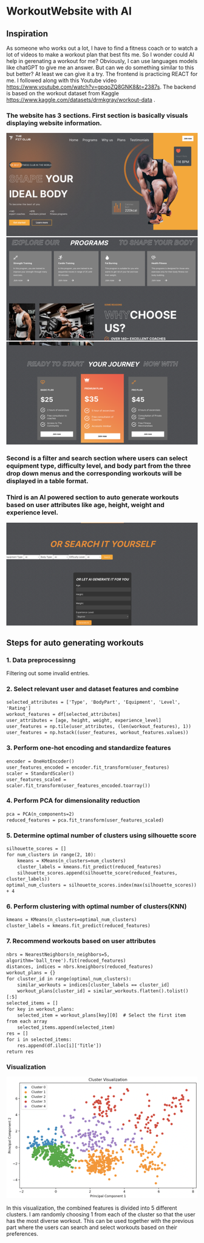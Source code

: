 # WorkoutWebsite with AI 
## Inspiration

As someone who works out a lot, I have to find a fitness coach or to watch a lot of videos to make a workout plan that best fits me. So I wonder could AI help in gerenating a workout for me? Obviously, I can use languages models like chatGPT to give me an answer. But can we do something similar to this but better? At least we can give it a try. The frontend is practicing REACT for me. I followed along with this Youtube video https://www.youtube.com/watch?v=gpqoZQ8GNK8&t=2387s. The backend is based on the workout dataset from Kaggle https://www.kaggle.com/datasets/drmkgray/workout-data .

### The website has 3 sections. First section is basically visuals displaying website information. 
![image](https://github.com/JingyaoGu1/WorkoutWebsite/blob/main/web1.png)
![image](https://github.com/JingyaoGu1/WorkoutWebsite/blob/main/web2.png)
![image](https://github.com/JingyaoGu1/WorkoutWebsite/blob/main/web3.png)

### Second is a filter and search section where users can select equipment type, difficulty level, and body part from the three drop down menus and the corresponding workouts will be displayed in a table format. 

### Third is an AI powered section to auto generate workouts based on user attributes like age, height, weight and experience level.
![image](https://github.com/JingyaoGu1/WorkoutWebsite/blob/main/search.png)

## Steps for auto generating workouts
### 1. Data preprocessinng
Filtering out some invalid entries.
### 2. Select relevant user and dataset features and combine
    selected_attributes = ['Type', 'BodyPart', 'Equipment', 'Level', 'Rating']
    workout_features = df[selected_attributes]
    user_attributes = [age, height, weight, experience_level]
    user_features = np.tile(user_attributes, (len(workout_features), 1))
    user_features = np.hstack((user_features, workout_features.values))
### 3. Perform one-hot encoding and standardize features
    encoder = OneHotEncoder()
    user_features_encoded = encoder.fit_transform(user_features)
    scaler = StandardScaler()
    user_features_scaled = scaler.fit_transform(user_features_encoded.toarray())
### 4. Perform PCA for dimensionality reduction
    pca = PCA(n_components=2)
    reduced_features = pca.fit_transform(user_features_scaled)
### 5. Determine optimal number of clusters using silhouette score
    silhouette_scores = []
    for num_clusters in range(2, 10):
        kmeans = KMeans(n_clusters=num_clusters)
        cluster_labels = kmeans.fit_predict(reduced_features)
        silhouette_scores.append(silhouette_score(reduced_features, cluster_labels))
    optimal_num_clusters = silhouette_scores.index(max(silhouette_scores)) + 4
### 6. Perform clustering with optimal number of clusters(KNN)
    kmeans = KMeans(n_clusters=optimal_num_clusters)
    cluster_labels = kmeans.fit_predict(reduced_features)
### 7. Recommend workouts based on user attributes
    nbrs = NearestNeighbors(n_neighbors=5, algorithm='ball_tree').fit(reduced_features)
    distances, indices = nbrs.kneighbors(reduced_features)
    workout_plans = {}
    for cluster_id in range(optimal_num_clusters):
        similar_workouts = indices[cluster_labels == cluster_id]
        workout_plans[cluster_id] = similar_workouts.flatten().tolist()[:5]
    selected_items = []
    for key in workout_plans:
        selected_item = workout_plans[key][0]  # Select the first item from each array
        selected_items.append(selected_item)
    res = []
    for i in selected_items:
        res.append(df.iloc[i]['Title'])
    return res
 ### Visualization   
 
![image](https://github.com/JingyaoGu1/WorkoutWebsite/blob/main/Screenshot%202023-08-10%20at%2011.01.52.png)

In this visualization, the combined features is divided into 5 different clusters. I am randomly choosing 1 from each of the cluster so that the user has the most diverse workout. This can be used together with the previous part where the users can search and select workouts based on their preferences.
